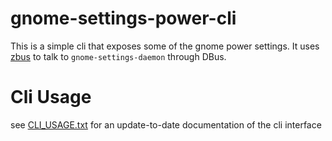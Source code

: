 # gnome-settings-power-cli
This is a simple cli that exposes some of the gnome power settings. It uses [zbus](https://crates.io/crates/zbus)
to talk to `gnome-settings-daemon` through DBus.

# Cli Usage
see [CLI_USAGE.txt](CLI_USAGE.txt) for an update-to-date documentation of the cli interface
